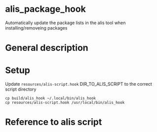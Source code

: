 # alis_package_hook
Automatically update the package lists in the alis tool when installing/removeing packages

# General description

# Setup

Update ```resources/alis-script.hook``` DIR_TO_ALIS_SCRIPT to the correct script directory

```
cp build/alis_hook ~/.local/bin/alis_hook
cp resources/alis-script.hook /usr/local/bin/alis_hook
```

# Reference to alis script
